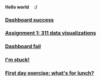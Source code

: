#### Hello world &nbsp; &nbsp; :/

### [Dashboard success](./dashboardsuccess.md)

### [Assignment 1: 311 data visualizations](./assignment1-parks.md)

### [Dashboard fail](./dashboardfails.md)

### [I'm stuck!](./sos_180601.md)

### [First day exercise: what's for lunch?](./blogpost1.md)


